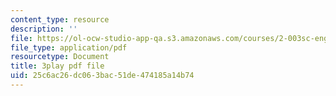 ```yaml
---
content_type: resource
description: ''
file: https://ol-ocw-studio-app-qa.s3.amazonaws.com/courses/2-003sc-engineering-dynamics-fall-2011/25c6ac26dc063bac51de474185a14b74_f1pxiNDTyHc.pdf
file_type: application/pdf
resourcetype: Document
title: 3play pdf file
uid: 25c6ac26-dc06-3bac-51de-474185a14b74
---
```

